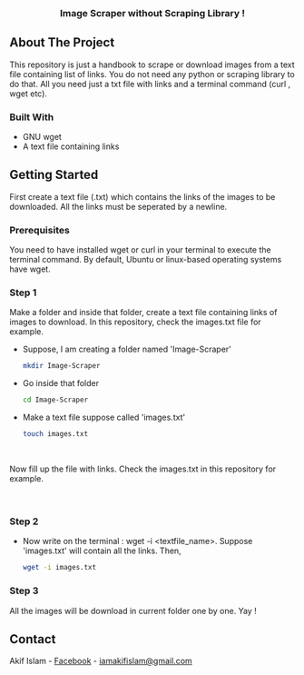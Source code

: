 <div id="top"></div>

<br />
<div align="center">

  <h3 align="center">Image Scraper without Scraping Library !</h3>

</div>


<!-- ABOUT THE PROJECT -->

## About The Project

This repository is just a handbook to scrape or download images from a text file containing list of links. You do not need any python or scraping library to do that. All you need just a txt file with links and a terminal command (curl , wget etc).


### Built With

* GNU wget
* A text file containing links

<!-- GETTING STARTED -->
## Getting Started

First create a text file (.txt) which contains the links of the images to be downloaded. All the links must be seperated by a newline.

### Prerequisites

You need to have installed wget or curl in your terminal to execute the terminal command. By default, Ubuntu or linux-based operating systems have wget.

### Step 1

Make a folder and inside that folder, create a text file containing links of images to download. In this repository, check the images.txt file for example.

* Suppose, I am creating a folder named 'Image-Scraper'
  ```sh
  mkdir Image-Scraper
  ```

* Go inside that folder
  ```sh
  cd Image-Scraper
  ```

* Make a text file suppose called 'images.txt'
  ```sh
  touch images.txt
  ```
<br>
  
Now fill up the file with links. Check the images.txt in this repository for example.
<br>
<br>
<br>

### Step 2

* Now write on the terminal : wget -i <textfile_name>. Suppose 'images.txt' will contain all the links. Then,
  ```sh
  wget -i images.txt
  ```
### Step 3
All the images will be download in current folder one by one. Yay !


## Contact

Akif Islam - [Facebook](https://facebook.com/AkifIslamOfficial) - iamakifislam@gmail.com



